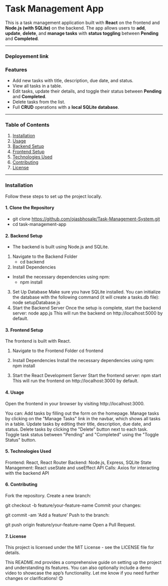 # Task Management App

This is a task management application built with **React** on the frontend and **Node.js (with SQLite)** on the backend. The app allows users to **add**, **update**, **delete**, and **manage tasks** with **status toggling** between **Pending** and **Completed**.

---

### **Deployement link**


### **Features**
- Add new tasks with title, description, due date, and status.
- View all tasks in a table.
- Edit tasks, update their details, and toggle their status between **Pending** and **Completed**.
- Delete tasks from the list.
- Full **CRUD** operations with a **local SQLite database**.

---

### **Table of Contents**
1. [Installation](#installation)
2. [Usage](#usage)
3. [Backend Setup](#backend-setup)
4. [Frontend Setup](#frontend-setup)
5. [Technologies Used](#technologies-used)
6. [Contributing](#contributing)
7. [License](#license)

---

### **Installation**
Follow these steps to set up the project locally.

#### **1. Clone the Repository**

- git clone https://github.com/ojasbhosale/Task-Management-System.git
- cd task-management-app

#### **2. Backend Setup**

- The backend is built using Node.js and SQLite.

1. Navigate to the Backend Folder
   - cd backend
3. Install Dependencies
  - Install the necessary dependencies using npm:
      - npm install
3. Set Up Database
  Make sure you have SQLite installed. You can initialize the database with the following command (it will create a tasks.db file):
    node setupDatabase.js
4. Start the Backend Server
   Once the setup is complete, start the backend server:
      node app.js
   This will run the backend on http://localhost:5000 by default.

#### **3. Frontend Setup**

The frontend is built with React.

1. Navigate to the Frontend Folder
   cd frontend

2. Install Dependencies
   Install the necessary dependencies using npm:
   npm install
3. Start the React Development Server
   Start the frontend server:
      npm start
   This will run the frontend on http://localhost:3000 by default.

#### **4. Usage**

Open the frontend in your browser by visiting http://localhost:3000.

You can:
   Add tasks by filling out the form on the homepage.
   Manage tasks by clicking on the "Manage Tasks" link in the navbar, which shows all tasks in a table.
   Update tasks by editing their title, description, due date, and status.
   Delete tasks by clicking the "Delete" button next to each task.
   Toggle task status between "Pending" and "Completed" using the "Toggle Status" button.


#### **5. Technologies Used**
   Frontend: React, React Router
   Backend: Node.js, Express, SQLite
   State Management: React useState and useEffect
   API Calls: Axios for interacting with the backend API


#### **6. Contributing**
   Fork the repository.
   Create a new branch:
   
   git checkout -b feature/your-feature-name
   Commit your changes:
   
   git commit -am 'Add a feature'
   Push to the branch:
   
   git push origin feature/your-feature-name
   Open a Pull Request.

   
#### **7. License**
   This project is licensed under the MIT License - see the LICENSE file for details.

This README.md provides a comprehensive guide on setting up the project and understanding its features. You can also optionally include a demo video to showcase the app’s functionality.
Let me know if you need further changes or clarifications! 😊

